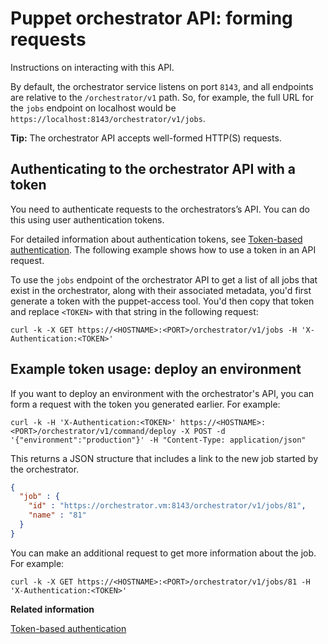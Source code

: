 # Puppet orchestrator API: forming requests

Instructions on interacting with this API.

By default, the orchestrator service listens on port `8143`, and all endpoints are relative to the `/orchestrator/v1` path. So, for example, the full URL for the `jobs` endpoint on localhost would be `https://localhost:8143/orchestrator/v1/jobs`.

**Tip:** The orchestrator API accepts well-formed HTTP\(S\) requests.

## Authenticating to the orchestrator API with a token

You need to authenticate requests to the orchestrators’s API. You can do this using user authentication tokens.

For detailed information about authentication tokens, see [Token-based authentication](rbac_token_auth_intro.md#). The following example shows how to use a token in an API request.

To use the `jobs` endpoint of the orchestrator API to get a list of all jobs that exist in the orchestrator, along with their associated metadata, you'd first generate a token with the puppet-access tool. You'd then copy that token and replace `<TOKEN>` with that string in the following request:

```
curl -k -X GET https://<HOSTNAME>:<PORT>/orchestrator/v1/jobs -H 'X-Authentication:<TOKEN>'
```

## Example token usage: deploy an environment

If you want to deploy an environment with the orchestrator's API, you can form a request with the token you generated earlier. For example:

```
curl -k -H 'X-Authentication:<TOKEN>' https://<HOSTNAME>:<PORT>/orchestrator/v1/command/deploy -X POST -d '{"environment":"production"}' -H "Content-Type: application/json"
```

This returns a JSON structure that includes a link to the new job started by the orchestrator.

```json
{
  "job" : {
    "id" : "https://orchestrator.vm:8143/orchestrator/v1/jobs/81",
    "name" : "81"
  }
}
```

You can make an additional request to get more information about the job. For example:

```
curl -k -X GET https://<HOSTNAME>:<PORT>/orchestrator/v1/jobs/81 -H 'X-Authentication:<TOKEN>'
```

**Related information**  


[Token-based authentication](rbac_token_auth_intro.md#)

